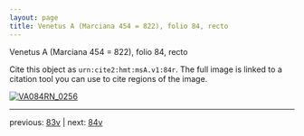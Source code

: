 ```yaml
---
layout: page
title: Venetus A (Marciana 454 = 822), folio 84, recto
---
```


Venetus A (Marciana 454 = 822), folio 84, recto

Cite this object as `urn:cite2:hmt:msA.v1:84r`.  The full image is linked to a citation tool you can use to cite regions of the image.

[![VA084RN_0256](http://www.homermultitext.org/iipsrv?IIIF=/project/homer/pyramidal/deepzoom/hmt/vaimg/2017a/VA084RN_0256.tif/full/800,/0/default.jpg)](http://www.homermultitext.org/ict2/?urn=urn:cite2:hmt:vaimg.2017a:VA084RN_0256) 

---

previous:  [83v](../83v/) | next: [84v](../84v/)